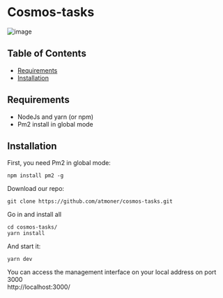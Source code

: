 # Cosmos-tasks

![image](https://user-images.githubusercontent.com/1071490/185205069-fdb43529-b297-43c8-841e-1051e7bf89e3.png)


## Table of Contents

*   [Requirements](#requirements "Requirements")
*   [Installation](#installation "Installation")

## Requirements

* NodeJs and yarn (or npm)
* Pm2 install in global mode

## Installation

First, you need Pm2 in global mode:
```
npm install pm2 -g
```

Download our repo:
```
git clone https://github.com/atmoner/cosmos-tasks.git
```

Go in and install all
```
cd cosmos-tasks/ 
yarn install
```

And start it:
```
yarn dev
```

You can access the management interface on your local address on port 3000  
http://localhost:3000/


